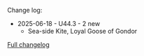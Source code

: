 Change log:
* 2025-06-18 - U44.3 - 2 new
  * Sea-side Kite, Loyal Goose of Gondor


[Full changelog](Changelog.md)
